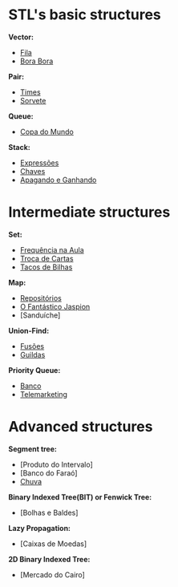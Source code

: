 # STL's basic structures
**Vector:**
- [Fila]()
- [Bora Bora]()

**Pair:**
- [Times]()
- [Sorvete]()

**Queue:**
- [Copa do Mundo]()

**Stack:**
- [Expressões]()
- [Chaves]()
- [Apagando e Ganhando]()

# Intermediate structures
**Set:**
- [Frequência na Aula]()
- [Troca de Cartas]()
- [Tacos de Bilhas]()

**Map:**
- [Repositórios]()
- [O Fantástico Jaspion]()
- [Sanduíche]

**Union-Find:**
- [Fusões]()
- [Guildas]()

**Priority Queue:**
- [Banco]()
- [Telemarketing]()

# Advanced structures
**Segment tree:**
- [Produto do Intervalo]
- [Banco do Faraó]
- [Chuva]()

**Binary Indexed Tree(BIT) or Fenwick Tree:**
- [Bolhas e Baldes]

**Lazy Propagation:**
- [Caixas de Moedas]

**2D Binary Indexed Tree:**
- [Mercado do Cairo]
